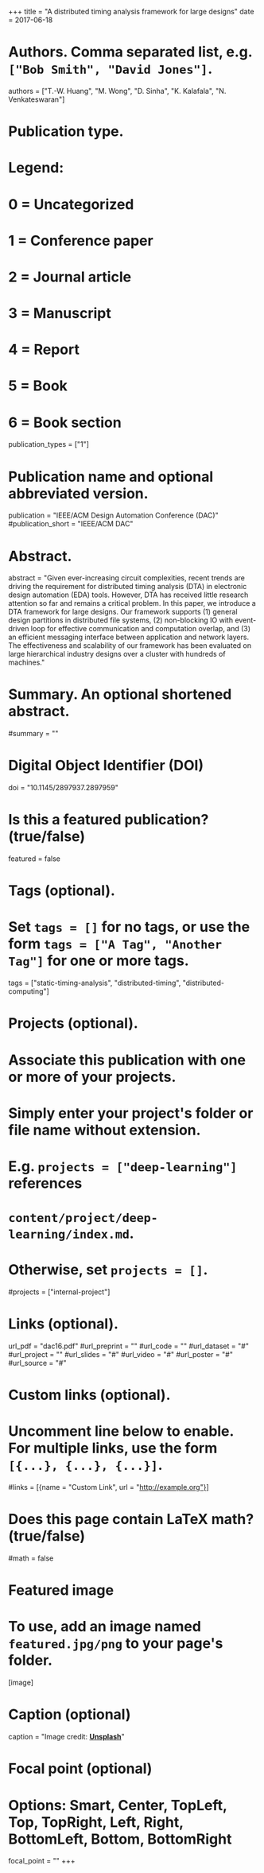 +++
title = "A distributed timing analysis framework for large designs"
date = 2017-06-18

# Authors. Comma separated list, e.g. `["Bob Smith", "David Jones"]`.
authors = ["T.-W. Huang", "M. Wong", "D. Sinha", "K. Kalafala", "N. Venkateswaran"]

# Publication type.
# Legend:
# 0 = Uncategorized
# 1 = Conference paper
# 2 = Journal article
# 3 = Manuscript
# 4 = Report
# 5 = Book
# 6 = Book section
publication_types = ["1"]

# Publication name and optional abbreviated version.
publication = "IEEE/ACM Design Automation Conference (DAC)"
#publication_short = "IEEE/ACM DAC"

# Abstract.
abstract = "Given ever-increasing circuit complexities, recent trends are driving the requirement for distributed timing analysis (DTA) in electronic design automation (EDA) tools. However, DTA has received little research attention so far and remains a critical problem. In this paper, we introduce a DTA framework for large designs. Our framework supports (1) general design partitions in distributed file systems, (2) non-blocking IO with event-driven loop for effective communication and computation overlap, and (3) an efficient messaging interface between application and network layers. The effectiveness and scalability of our framework has been evaluated on large hierarchical industry designs over a cluster with hundreds of machines."

# Summary. An optional shortened abstract.
#summary = ""

# Digital Object Identifier (DOI)
doi = "10.1145/2897937.2897959"

# Is this a featured publication? (true/false)
featured = false

# Tags (optional).
#   Set `tags = []` for no tags, or use the form `tags = ["A Tag", "Another Tag"]` for one or more tags.
tags = ["static-timing-analysis", "distributed-timing", "distributed-computing"]

# Projects (optional).
#   Associate this publication with one or more of your projects.
#   Simply enter your project's folder or file name without extension.
#   E.g. `projects = ["deep-learning"]` references 
#   `content/project/deep-learning/index.md`.
#   Otherwise, set `projects = []`.
#projects = ["internal-project"]

# Links (optional).
url_pdf = "dac16.pdf"
#url_preprint = ""
#url_code = ""
#url_dataset = "#"
#url_project = ""
#url_slides = "#"
#url_video = "#"
#url_poster = "#"
#url_source = "#"

# Custom links (optional).
#   Uncomment line below to enable. For multiple links, use the form `[{...}, {...}, {...}]`.
#links = [{name = "Custom Link", url = "http://example.org"}]

# Does this page contain LaTeX math? (true/false)
#math = false

# Featured image
# To use, add an image named `featured.jpg/png` to your page's folder. 
[image]
  # Caption (optional)
  caption = "Image credit: [**Unsplash**](https://unsplash.com/photos/pLCdAaMFLTE)"

  # Focal point (optional)
  # Options: Smart, Center, TopLeft, Top, TopRight, Left, Right, BottomLeft, Bottom, BottomRight
  focal_point = ""
+++


